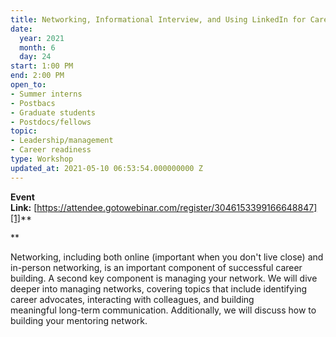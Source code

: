 ```yaml
---
title: Networking, Informational Interview, and Using LinkedIn for Career Advancement 
date:
  year: 2021
  month: 6
  day: 24
start: 1:00 PM
end: 2:00 PM
open_to:
- Summer interns
- Postbacs
- Graduate students
- Postdocs/fellows
topic:
- Leadership/management
- Career readiness
type: Workshop
updated_at: 2021-05-10 06:53:54.000000000 Z
---
```

**Event
Link:** [https://attendee.gotowebinar.com/register/3046153399166648847][1]**

**

Networking, including both online (important when you don\'t live
close) and in-person networking, is an important component of successful
career building. A second key component is managing your network. We
will dive deeper into managing networks, covering topics that include
identifying career advocates, interacting with colleagues, and building
meaningful long-term communication. Additionally, we will discuss how to
building your mentoring network.

 



[1]: https://attendee.gotowebinar.com/register/3046153399166648847

